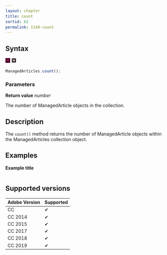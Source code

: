 ```yaml
---
layout: chapter
title: count
sortid: 62
permalink: 1149-count
---
```

## Syntax

![](../../images/indesign.png "InDesign") ![](../../images/indesignserver.png "InDesign Server")
```javascript
ManagedArticles.count();
```

### Parameters

**Return value** *number*

The number of ManagedArticle objects in the collection.

## Description

The `count()` method returns the number of ManagedArticle objects within the ManagedArticles collection object.

## Examples

**Example title**

```javascript

```

## Supported versions

| Adobe Version | Supported |
|---------------|---------|
| CC            | ✔       |
| CC 2014       | ✔       |
| CC 2015       | ✔       |
| CC 2017       | ✔       |
| CC 2018       | ✔       |
| CC 2019       | ✔       |